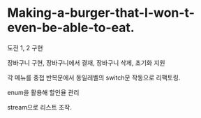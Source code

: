 # Making-a-burger-that-I-won-t-even-be-able-to-eat.

도전 1, 2 구현

장바구니 구현, 장바구니에서 결재, 장바구니 삭제, 초기화 지원

각 메뉴를 중첩 반복문에서 동일레벨의 switch문 작동으로 리팩토링.

enum을 활용해 할인율 관리

stream으로 리스트 조작.
